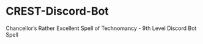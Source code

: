 # CREST-Discord-Bot
Chancellor’s Rather Excellent Spell of Technomancy - 9th Level Discord Bot Spell
